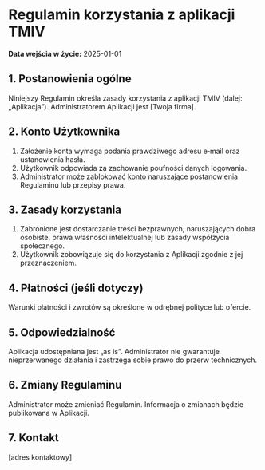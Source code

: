 # Regulamin korzystania z aplikacji TMIV

**Data wejścia w życie:** 2025-01-01

## 1. Postanowienia ogólne
Niniejszy Regulamin określa zasady korzystania z aplikacji TMIV (dalej: „Aplikacja”). Administratorem Aplikacji jest [Twoja firma].

## 2. Konto Użytkownika
1. Założenie konta wymaga podania prawdziwego adresu e‑mail oraz ustanowienia hasła.
2. Użytkownik odpowiada za zachowanie poufności danych logowania.
3. Administrator może zablokować konto naruszające postanowienia Regulaminu lub przepisy prawa.

## 3. Zasady korzystania
1. Zabronione jest dostarczanie treści bezprawnych, naruszających dobra osobiste, prawa własności intelektualnej lub zasady współżycia społecznego.
2. Użytkownik zobowiązuje się do korzystania z Aplikacji zgodnie z jej przeznaczeniem.

## 4. Płatności (jeśli dotyczy)
Warunki płatności i zwrotów są określone w odrębnej polityce lub ofercie.

## 5. Odpowiedzialność
Aplikacja udostępniana jest „as is”. Administrator nie gwarantuje nieprzerwanego działania i zastrzega sobie prawo do przerw technicznych.

## 6. Zmiany Regulaminu
Administrator może zmieniać Regulamin. Informacja o zmianach będzie publikowana w Aplikacji.

## 7. Kontakt
[adres kontaktowy]
